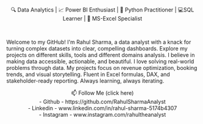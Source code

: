 <p align="center"> 🔍 Data Analytics | 📈 Power BI Enthusiast | 🐍 Python Practitioner | 💻SQL Learner | 🔢 MS-Excel Specialist  </p>
<br>

Welcome to my GitHub! I'm Rahul Sharma, a data analyst with a knack for turning complex datasets into clear, compelling dashboards.
Explore my projects on different skills, tools and different domains analysis. I believe in making data accessible, actionable, and beautiful.
I love solving real-world problems through data. My projects focus on revenue optimization, booking trends, and visual storytelling. 
Fluent in Excel formulas, DAX, and stakeholder-ready reporting. Always learning, always iterating.
<br>

<p align="center">📫 Follow Me (click here) <br>
- Github - https://github.com/RahulSharmaAnalyst <br>
- Linkedin - www.linkedin.com/in/rahul-sharma-5174b4307 <br>
- Instagram - www.instagram.com/rahultheanalyst
</p>
  
  <!---
RahulSharmaAnalyst/RahulSharmaAnalyst is a ✨ special ✨ repository because its `README.md` (this file) appears on your GitHub profile.
You can click the Preview link to take a look at your changes.
--->
